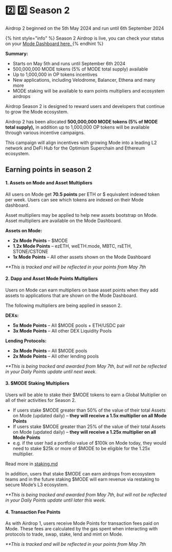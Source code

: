 # 2️⃣ 2️⃣ Season 2

Airdrop 2 beginned on the 5th May 2024 and run until 6th September 2024

{% hint style="info" %}
Season 2 Airdrop is live, you can check your status on your [Mode Dashboard here. ](https://app.mode.network/early/)
{% endhint %}

**Summary:**&#x20;

* Starts on May 5th and runs until September 6th 2024
* 500,000,000 MODE tokens (5% of MODE total supply) available
* Up to 1,000,000 in OP tokens incentives&#x20;
* New applications, including Velodrome, Balancer, Ethena and many more
* MODE staking will be available to earn points multipliers and ecosystem airdrops&#x20;

Airdrop Season 2 is designed to reward users and developers that continue to grow the Mode ecosystem.&#x20;

Airdrop 2 has been allocated **500,000,000 MODE tokens (5% of MODE total supply),** in addition up to 1,000,000 OP tokens will be available through various incentive campaigns.

This campaign will align incentives with growing Mode into a leading L2 network and DeFi Hub for the Optimism Superchain and Ethereum ecosystem.

## Earning points in season 2

#### **1. Assets on Mode and Asset Multipliers**

All users on Mode get **70.5 points** per ETH or $ equivalent indexed token per week. Users can see which tokens are indexed on their Mode dashboard.

Asset multipliers may be applied to help new assets bootstrap on Mode. Asset multipliers are available on the Mode Dashboard.

**Assets on Mode:**

* **2x Mode Points** – $MODE
* **1.2x Mode Points** – ezETH, weETH.mode, MBTC, rsETH, STONE/CSTONE
* **1x Mode Points** – All other assets shown on the Mode Dashboard

_\*\*This is tracked and will be reflected in your points from May 7th_

#### **2. Dapp and Asset Mode Points Multipliers** <a href="#heading-2-dapp-and-asset-mode-points-multipliers" id="heading-2-dapp-and-asset-mode-points-multipliers"></a>

Users on Mode can earn multipliers on base asset points when they add assets to applications that are shown on the Mode Dashboard.

The following multipliers are being applied in season 2.

**DEXs:**

* **5x Mode Points** – All $MODE pools + ETH/USDC pair
* **3x Mode Points** – All other DEX Liquidity Pools

**Lending Protocols:**

* **3x Mode Points** – All $MODE pools
* **2x Mode Points** – All other lending pools

_\*\*This is being tracked and awarded from May 7th, but will not be reflected in your Daily Points update until next week._

#### 3. $MODE Staking Multipliers <a href="#heading-3-mode-staking-multipliers" id="heading-3-mode-staking-multipliers"></a>

Users will be able to stake their $MODE tokens to earn a Global Multiplier on all of their activities for Season 2.

* If users stake $MODE greater than 50% of the value of their total Assets on Mode (updated daily) – **they will receive a 1.5x multiplier on all Mode Points**
* If users stake $MODE greater than 25% of the value of their total Assets on Mode (updated daily) – **they will receive a 1.25x multiplier on all Mode Points**
* e.g. if the user had a portfolio value of $100k on Mode today, they would need to stake $25k or more of $MODE to be eligible for the 1.25x multiplier.

Read more in [staking.md](../staking.md "mention")

In addition, users that stake $MODE can earn airdrops from ecosystem teams and in the future staking $MODE will earn revenue via restaking to secure Mode’s L3 ecosystem.

_\*\*This is being tracked and awarded from May 7th, but will not be reflected in your Daily Points update until later this week._

#### **4. Transaction Fee Points** <a href="#heading-4-transaction-fee-points" id="heading-4-transaction-fee-points"></a>

As with Airdrop 1, users receive Mode Points for transaction fees paid on Mode. These fees are calculated by the gas spent when interacting with protocols to trade, swap, stake, lend and mint on Mode.

_\*\*This is tracked and will be reflected in your points from May 7th_
